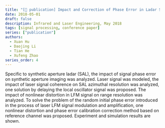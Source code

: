 ```yaml
---
title: "[📎 publication] Impact and Correction of Phase Error in Ladar Signal on Synthetic Aperture Imaging"
date: 2018-05-01
draft: false
description: Infrared and Laser Engineering, May 2018
tags: [signal processing, conference paper]
series: ["publication"]
authors:
  - Xuan Hu
  - Daojing Li
  - Tian He
  - Xufeng Zhao
series_order: 4
---
```


Specific to synthetic aperture ladar (SAL), the impact of signal phase error on synthetic aperture imaging was analyzed. Laser signal was modeled, the impact of laser signal coherence on SAL azimuthal resolution was analyzed, one solution by delaying the local oscillator signal was proposed. The impact of nonlinear distortion in LFM signal on range resolution was analyzed. To solve the problem of the random initial phase error introduced in the process of laser LFM signal modulation and amplification, one nonlinear distortion and phase error calibration correction method based on reference channel was proposed. Experiment and simulation results are shown.